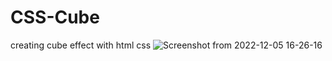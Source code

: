 # CSS-Cube
creating cube effect with html css
![Screenshot from 2022-12-05 16-26-16](https://user-images.githubusercontent.com/65402138/205690525-4b5a2b65-5e2d-47b7-8981-b98dc5a56415.png)

